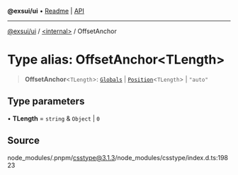 **@exsui/ui** • [Readme](../../README.md) \| [API](../../globals.md)

***

[@exsui/ui](../../README.md) / [\<internal\>](../README.md) / OffsetAnchor

# Type alias: OffsetAnchor\<TLength\>

> **OffsetAnchor**\<`TLength`\>: [`Globals`](Globals.md) \| [`Position`](Position-1.md)\<`TLength`\> \| `"auto"`

## Type parameters

• **TLength** = `string` & `Object` \| `0`

## Source

node\_modules/.pnpm/csstype@3.1.3/node\_modules/csstype/index.d.ts:19823
